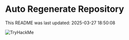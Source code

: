# Auto Regenerate Repository

This README was last updated: 2025-03-27 18:50:08

 ![TryHackMe](https://tryhackme.com/badge/533634)